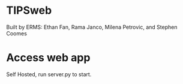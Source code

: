 # TIPSweb

Built by ERMS: Ethan Fan, Rama Janco, Milena Petrovic, and Stephen Coomes

# Access web app

Self Hosted, run server.py to start.
